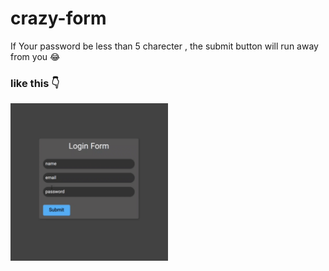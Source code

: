 <h1>crazy-form</h1>
<p>If Your password be less than 5 charecter , the submit button will run away from you 😂</p>
<h3>like this 👇</h3>

<img src="./crazy-form-demo.gif" alt="crazy form demo" width="50%" />
